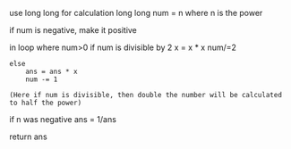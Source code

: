 use long long for calculation
long long num = n where n is the power

if num is negative, make it positive

in loop where num>0
    if num is divisible by 2
        x = x * x
        num/=2

    else
        ans = ans * x
        num -= 1

    (Here if num is divisible, then double the number will be calculated to half the power)

if n was negative 
    ans = 1/ans

return ans    
